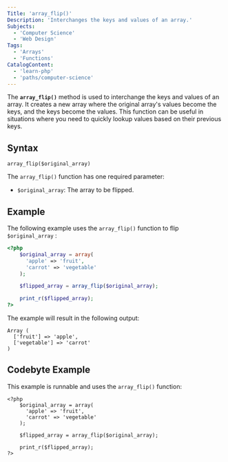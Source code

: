 ```yaml
---
Title: 'array_flip()'
Description: 'Interchanges the keys and values of an array.'
Subjects:
  - 'Computer Science'
  - 'Web Design'
Tags:
  - 'Arrays'
  - 'Functions'
CatalogContent:
  - 'learn-php'
  - 'paths/computer-science'
---
```


The **`array_flip()`** method is used to interchange the keys and values of an array. It creates a new array where the original array's values become the keys, and the keys become the values. This function can be useful in situations where you need to quickly lookup values based on their previous keys.

## Syntax

```pseudo
array_flip($original_array)
```

The `array_flip()` function has one required parameter:

- `$original_array`: The array to be flipped.


## Example

The following example uses the `array_flip()` function to flip `$original_array` :

```php
<?php
    $original_array = array(
      'apple' => 'fruit',
      'carrot' => 'vegetable'
    );

    $flipped_array = array_flip($original_array);

    print_r($flipped_array);
?>
```

The example will result in the following output:

```shell
Array (
  ['fruit'] => 'apple',
  ['vegetable'] => 'carrot'
)
```

## Codebyte Example

This example is runnable and uses the `array_flip()` function:

```codebyte/php
<?php
    $original_array = array(
      'apple' => 'fruit',
      'carrot' => 'vegetable'
    );

    $flipped_array = array_flip($original_array);

    print_r($flipped_array);
?>
```
